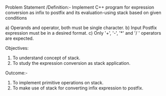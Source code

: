 Problem Statement /Definition:-
Implement C++ program for expression conversion as infix to postfix and its evaluation-using stack
based on given conditions

a) Operands and operator, both must be single character.
b) Input Postfix expression must be in a desired format.
c) Only '+', '-', '*' and '/ ' operators are expected.

Objectives:

1. To understand concept of stack.
2. To study the expression conversion as stack application.

Outcome:-

1. To implement primitive operations on stack.
2. To make use of stack for converting infix expression to postfix.